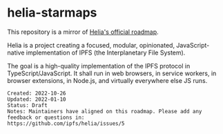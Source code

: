 # helia-starmaps

This repository is a mirror of [Helia's official roadmap](https://github.com/ipfs/helia/blob/main/ROADMAP.md#%EF%B8%8F-milestones).

Helia is a project creating a focused, modular, opinionated, JavaScript-native implementation of IPFS (the Interplanetary File System).

The goal is a high-quality implementation of the IPFS protocol in TypeScript/JavaScript. It shall run in web browsers, in service workers, in browser extensions, in Node.js, and virtually everywhere else JS runs.

```
Created: 2022-10-26
Updated: 2022-01-10
Status: Draft
Notes: Maintainers have aligned on this roadmap. Please add any feedback or questions in:
https://github.com/ipfs/helia/issues/5
```
